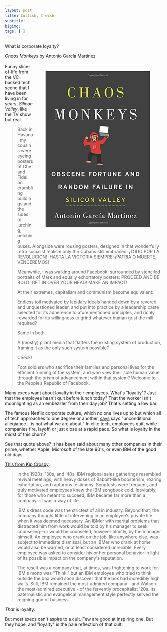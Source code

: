 ```yaml
---
layout: post
title: Cultish, I wish 
subtitle:
bigimg: 
tags: [ ]
---
```

 
What is corporate loyalty?

<!--end.excerpt-->
_Chaos Monkeys_ by Antonio García Martínez  
 <img style="padding:40px" align="right"  src="/img/chaosmonkeys.jpg" />  
Funny slice-of-life from the VC-backed tech scene that I have been living in for years. _Silicon Valley_, like the TV show but real.
<blockquote>
<p>
Back in Havana, my cousins were eyeing posters of Che and Fidel on crumbling buildings and the sides of lurching, belching buses. Alongside were rousing posters, designed in that wonderfully retro socialist realism only the Cubans still embraced: ¡TODO POR LA REVOLUCIÓN! ¡HASTA LA VICTORIA SIEMPRE! ¡PATRIA O MUERTE, VENCEREMOS!
</p><p>
Meanwhile, I was walking around Facebook, surrounded by stenciled portraits of Mark and equally exhortatory posters: PROCEED AND BE BOLD! GET IN OVER YOUR HEAD! MAKE AN IMPACT!
</p><p>
At their extremes, capitalism and communism become equivalent:
</p><p>
Endless toil motivated by lapidary ideals handed down by a revered and unquestioned leader, and put into practice by a leadership caste selected for its adherence to aforementioned principles, and richly rewarded for its willingness to grind whatever human grist the mill required?
</p><p>
Same in both.
</p><p>
A (mostly) pliant media that flatters the existing system of production, framing it as the only such system possible?
</p><p>
Check!
</p><p>
Foot soldiers who sacrifice their families and personal lives for the efficient running of the system, and who view their sole human value through the prism of advancement within that system?
Welcome to the People’s Republic of Facebook.
</p>
</blockquote>

Many execs want about loyalty in their employees. What's "loyalty"? Just that the employee hasn't quit before lunch today? That the worker isn't moonlighting as an embezzler from their day job? That's setting a low bar.


The famous Netflix corporate culture, which no one lives up to but which all of tech approaches to one degree or another, [says](https://jobs.netflix.com/culture)
 says "unconditional allegiance... is not what we are about." In elite tech, employees quit, while  companies fire, layoff, or just close at a rapid pace. So what is loyalty in the midst of this churn? 

 
See that quote above? It has been said about many other companies in their prime, whether Apple, Microsoft of the late 90's, or even IBM of the good old days.


[This from Kip Crosby](https://www.forbes.com/asap/2001/0402/Cult_xtraCrosby.html):
<blockquote>
<p>In the 1920s, '30s, and '40s, IBM regional sales gatherings resembled revival meetings, with heavy doses of Babbitt-like boosterism, roaring exhortation, and rapturous testimony. Songfests were frequent, and truly motivated employees knew the IBM songbook cold. Inevitably, for those who meant to succeed, IBM became far more than a company--it was a way of life.
</p><p>
IBM's dress code was the strictest of all in industry. Beyond that, the company thought little of intervening in an employee's private life when it was deemed necessary. An IBMer with marital problems that distracted him from work would be told by his manager to seek counseling--or would be counseled, however bluntly, by the manager himself. An employee who drank on the job, like anywhere else, was subject to immediate dismissal, but an IBMer who drank at home would also be warned, or at least considered unreliable. Every employee was asked to consider his or her personal behavior in light of its possible impact on the company's reputation.
</p><p>
The result was a company that, at times, was frightening to work for. IBM's motto was "Think," but an IBM employee who tried to think outside the box would soon discover that the box had incredibly high walls. Still, IBM remained the most-admired company - and Watson the most-admired executive - of the fervently procapitalist '20s. Its paternalistic and evangelical management style perfectly served the reigning god of business.
</p>
</blockquote>


_That_ is loyalty.

But most execs can't aspire to a cult. Few are good at inspiring one. But they hope, and  "loyalty" is the pale reflection of that cult.
